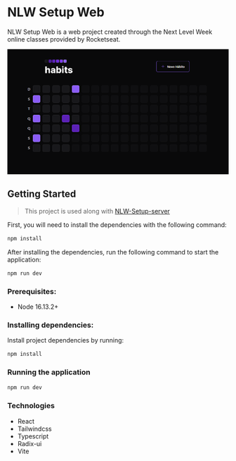 # NLW Setup Web

NLW Setup Web is a web project created through the Next Level Week online classes provided by Rocketseat.

![preview](./src/assets/habits-page.png)

## Getting Started

> This project is used along with [NLW-Setup-server](https://github.com/mauriciocr22/nlw-setup-server)

First, you will need to install the dependencies with the following command:

```sh
npm install
```

After installing the dependencies, run the following command to start the application:

```sh
npm run dev
```

### Prerequisites:

- Node 16.13.2+

### Installing dependencies:

Install project dependencies by running:

```sh
npm install
```

### Running the application

```sh
npm run dev
```

### Technologies

- React
- Tailwindcss
- Typescript
- Radix-ui
- Vite
